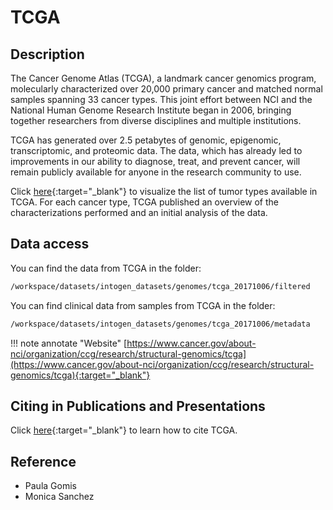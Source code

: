 # TCGA

## Description

The Cancer Genome Atlas (TCGA), a landmark cancer genomics program, molecularly characterized over 20,000 primary
cancer and matched normal samples spanning 33 cancer types. This joint effort between NCI and the National Human Genome
Research Institute began in 2006, bringing together researchers from diverse disciplines and multiple institutions.

TCGA has generated over 2.5 petabytes of genomic, epigenomic, transcriptomic, and proteomic data. The data, which
has already led to improvements in our ability to diagnose, treat, and prevent cancer, will remain publicly available
for anyone in the research community to use.

Click [here](https://www.cancer.gov/about-nci/organization/ccg/research/structural-genomics/tcga/studied-cancers){:target="_blank"} <!-- markdownlint-disable MD013 -->
to visualize the list of tumor types available in TCGA. For each cancer type, TCGA published an overview of the
characterizations performed and an initial analysis of the data.  

## Data access

You can find the data from TCGA in the folder:

```bash
/workspace/datasets/intogen_datasets/genomes/tcga_20171006/filtered
```

You can find clinical data from samples from TCGA in the folder:

```bash
/workspace/datasets/intogen_datasets/genomes/tcga_20171006/metadata
```

!!! note annotate "Website"
 [https://www.cancer.gov/about-nci/organization/ccg/research/structural-genomics/tcga](https://www.cancer.gov/about-nci/organization/ccg/research/structural-genomics/tcga){:target="_blank"}<!-- markdownlint-disable MD013 -->

## Citing in Publications and Presentations

Click [here](https://www.cancer.gov/about-nci/organization/ccg/research/structural-genomics/tcga/using-tcga/citing-tcga){:target="_blank"} <!-- markdownlint-disable MD013 -->
to learn how to cite TCGA.

## Reference

- Paula Gomis
- Monica Sanchez
